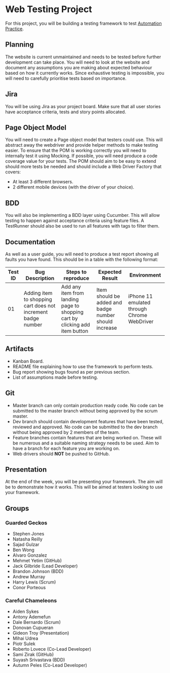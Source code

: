 # Web Testing Project
For this project, you will be building a testing framework to 
test [Automation Practice](http://automationpractice.com/index.php).

## Planning
The website is current unmaintained and needs to be tested before further development can take place. 
You will need to look at the website and document any assumptions you are making about expected 
behaviour based on how it currently works. Since exhaustive testing is impossible, you will need 
to carefully prioritise tests based on importance.

## Jira
You will be using Jira as your project board. Make sure that all user stories have acceptance criteria, 
tests and story points allocated.

## Page Object Model
You will need to create a Page object model that testers could use. 
This will abstract away the webdriver and provide helper methods to make testing easier. 
To ensure that the POM is working correctly you will need to internally test it using Mocking. 
If possible, you will need produce a code coverage value for your tests. 
The POM should aim to be easy to extend should more tests be needed and should include a Web Driver 
Factory that covers:

- At least 3 different browsers.
- 2 different mobile devices (with the driver of your choice).

## BDD
You will also be implementing a BDD layer using Cucumber. 
This will allow testing to happen against acceptance criteria using feature files. 
A TestRunner should also be used to run all features with tags to filter them.

## Documentation
As well as a user guide, you will need to produce a test report showing all faults you have found. 
This should be in a table with the following format:

| Test ID | Bug Description                                              | Steps to reproduce                                                          | Expected Result                                       | Environment                                 |
|---------|--------------------------------------------------------------|-----------------------------------------------------------------------------|-------------------------------------------------------|---------------------------------------------|
| 01      | Adding item to shopping cart does not increment badge number | Add any item from landing page to shopping cart by clicking add item button | Item should be added and badge number should increase | iPhone 11 emulated through Chrome WebDriver |
## Artifacts 
- Kanban Board.
- README file explaining how to use the framework to perform tests.
- Bug report showing bugs found as per previous section.
- List of assumptions made before testing.

## Git
- Master branch can only contain production ready code. No code can be submitted to the master branch without being approved by the scrum master.
- Dev branch should contain development features that have been tested, reviewed and approved. No code can be submitted to the dev branch without being approved by 2 members of the team.
- Feature branches contain features that are being worked on. These will be numerous and a suitable naming strategy needs to be used. Aim to have a branch for each feature you are working on.
- Web drivers should **NOT** be pushed to GitHub.

## Presentation
At the end of the week, you will be presenting your framework. 
The aim will be to demonstrate how it works. This will be aimed at testers looking to use your framework.

## Groups
### Guarded Geckos
- Stephen Jones 
- Natasha Reilly
- Sajad Gulzar
- Ben Wong
- Alvaro Gonzalez
- Mehmet Yetim (GitHub)
- Jack Gilbride (Lead Developer)
- Brandon Johnson (BDD)
- Andrew Murray 
- Harry Lewis (Scrum)
- Conor Porteous

### Careful Chameleons
- Aiden Sykes
- Antony Ademefun
- Dale Bernardo (Scrum)
- Donovan Cupueran
- Gideon Troy (Presentation)
- Mihai Udrea
- Piotr Sulek
- Roberto Lovece (Co-Lead Developer)
- Sami Zirak (GitHub)
- Suyash Srivastava (BDD)
- Autumn Peles (Co-Lead Developer)
